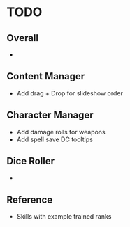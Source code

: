 # TODO

## Overall
- 

## Content Manager
- Add drag + Drop for slideshow order

## Character Manager
- Add damage rolls for weapons
- Add spell save DC tooltips

## Dice Roller
- 

## Reference
- Skills with example trained ranks
